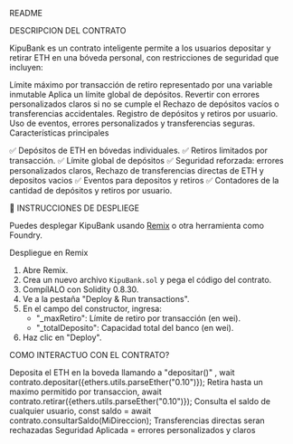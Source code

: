 README 

DESCRIPCION DEL CONTRATO

KipuBank es un contrato inteligente permite a los usuarios depositar y retirar ETH en una bóveda personal, con restricciones de seguridad que incluyen:

Límite máximo por transacción de retiro representado por una variable inmutable
Aplica un límite global de depósitos.
Revertir con errores personalizados claros si no se cumple el Rechazo de depósitos vacíos o transferencias accidentales.
Registro de depósitos y retiros por usuario.
Uso de eventos, errores personalizados y transferencias seguras.
Características principales

✅ Depósitos de ETH en bóvedas individuales.
✅ Retiros limitados por transacción.
✅ Límite global de depósitos
✅ Seguridad reforzada: errores personalizados claros, Rechazo de transferencias directas de ETH y depositos vacios
✅ Eventos para depositos y retiros
✅ Contadores de la cantidad de depósitos y retiros por usuario.


 🚀 INSTRUCCIONES DE DESPLIEGE

Puedes desplegar KipuBank usando [Remix](https://remix.ethereum.org/) o otra herramienta como Foundry.

Despliegue en Remix

1. Abre Remix.
2. Crea un nuevo archivo `KipuBank.sol` y pega el código del contrato.
3. CompílALO con Solidity 0.8.30.
4. Ve a la pestaña "Deploy & Run transactions".
5. En el campo del constructor, ingresa:
   - "_maxRetiro": Límite de retiro por transacción (en wei).
   - "_totalDeposito": Capacidad total del banco (en wei).
6. Haz clic en "Deploy".


COMO INTERACTUO CON EL CONTRATO?

Deposita el ETH en la boveda llamando a "depositar()"  ,  wait contrato.depositar({ethers.utils.parseEther("0.10")});
Retira hasta un maximo permitido por transaccion,  await contrato.retirar({ethers.utils.parseEther("0.10")});
Consulta el saldo de cualquier usuario, const saldo = await contrato.consultarSaldo(MiDireccion);
Transferencias directas seran rechazadas
Seguridad Aplicada = errores personalizados y claros
